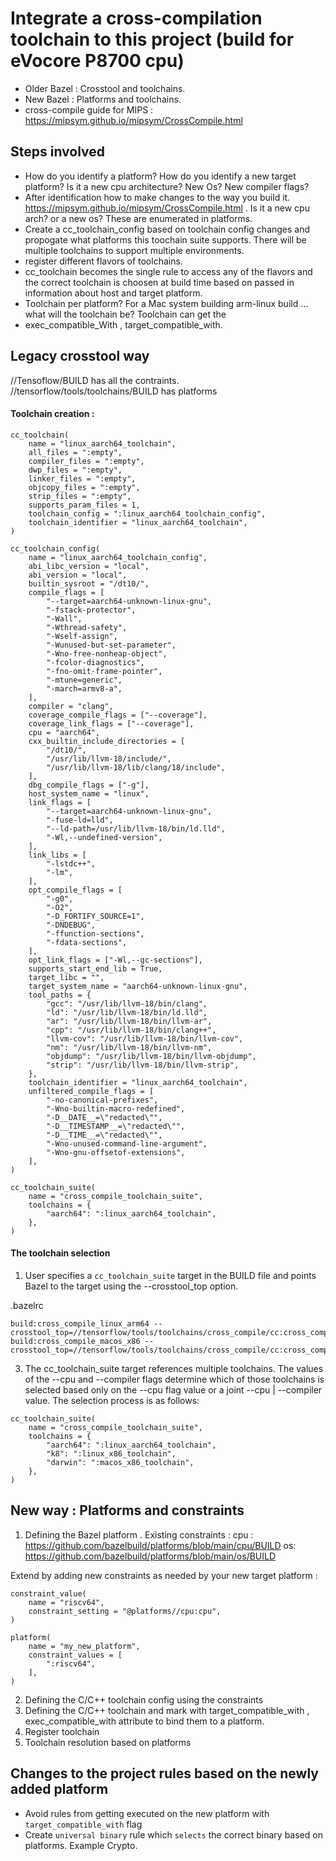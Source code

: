 # Integrate a cross-compilation toolchain to this project (build for eVocore P8700 cpu)

- Older Bazel : Crosstool and toolchains.
- New Bazel : Platforms and toolchains.
- cross-compile guide for MIPS : https://mipsym.github.io/mipsym/CrossCompile.html

## Steps involved 
- How do you identify a platform? How do you identify a new target platform? Is it a new cpu architecture? New Os? New compiler flags?
- After identification how to make changes to the way you build it. https://mipsym.github.io/mipsym/CrossCompile.html . Is it a new cpu arch? or a new os? These are enumerated in platforms. 
- Create a cc_toolchain_config based on toolchain config changes and propogate what platforms this toochain suite supports. There will be multiple toolchains to support multiple environments. 
- register different flavors of toolchains.
- cc_toolchain becomes the single rule to access any of the flavors and the correct toolchain is choosen at build time based on passed in information about host and target platform. 
- Toolchain per platform? For a Mac system building arm-linux build …what will the toolchain be? Toolchain can get the 
- exec_compatible_With , target_compatible_with. 


## Legacy crosstool way 

//Tensoflow/BUILD has all the contraints. 
//tensorflow/tools/toolchains/BUILD has platforms

#### Toolchain creation :
```
cc_toolchain(
    name = "linux_aarch64_toolchain",
    all_files = ":empty",
    compiler_files = ":empty",
    dwp_files = ":empty",
    linker_files = ":empty",
    objcopy_files = ":empty",
    strip_files = ":empty",
    supports_param_files = 1,
    toolchain_config = ":linux_aarch64_toolchain_config",
    toolchain_identifier = "linux_aarch64_toolchain",
)

cc_toolchain_config(
    name = "linux_aarch64_toolchain_config",
    abi_libc_version = "local",
    abi_version = "local",
    builtin_sysroot = "/dt10/",
    compile_flags = [
        "--target=aarch64-unknown-linux-gnu",
        "-fstack-protector",
        "-Wall",
        "-Wthread-safety",
        "-Wself-assign",
        "-Wunused-but-set-parameter",
        "-Wno-free-nonheap-object",
        "-fcolor-diagnostics",
        "-fno-omit-frame-pointer",
        "-mtune=generic",
        "-march=armv8-a",
    ],
    compiler = "clang",
    coverage_compile_flags = ["--coverage"],
    coverage_link_flags = ["--coverage"],
    cpu = "aarch64",
    cxx_builtin_include_directories = [
        "/dt10/",
        "/usr/lib/llvm-18/include/",
        "/usr/lib/llvm-18/lib/clang/18/include",
    ],
    dbg_compile_flags = ["-g"],
    host_system_name = "linux",
    link_flags = [
        "--target=aarch64-unknown-linux-gnu",
        "-fuse-ld=lld",
        "--ld-path=/usr/lib/llvm-18/bin/ld.lld",
        "-Wl,--undefined-version",
    ],
    link_libs = [
        "-lstdc++",
        "-lm",
    ],
    opt_compile_flags = [
        "-g0",
        "-O2",
        "-D_FORTIFY_SOURCE=1",
        "-DNDEBUG",
        "-ffunction-sections",
        "-fdata-sections",
    ],
    opt_link_flags = ["-Wl,--gc-sections"],
    supports_start_end_lib = True,
    target_libc = "",
    target_system_name = "aarch64-unknown-linux-gnu",
    tool_paths = {
        "gcc": "/usr/lib/llvm-18/bin/clang",
        "ld": "/usr/lib/llvm-18/bin/ld.lld",
        "ar": "/usr/lib/llvm-18/bin/llvm-ar",
        "cpp": "/usr/lib/llvm-18/bin/clang++",
        "llvm-cov": "/usr/lib/llvm-18/bin/llvm-cov",
        "nm": "/usr/lib/llvm-18/bin/llvm-nm",
        "objdump": "/usr/lib/llvm-18/bin/llvm-objdump",
        "strip": "/usr/lib/llvm-18/bin/llvm-strip",
    },
    toolchain_identifier = "linux_aarch64_toolchain",
    unfiltered_compile_flags = [
        "-no-canonical-prefixes",
        "-Wno-builtin-macro-redefined",
        "-D__DATE__=\"redacted\"",
        "-D__TIMESTAMP__=\"redacted\"",
        "-D__TIME__=\"redacted\"",
        "-Wno-unused-command-line-argument",
        "-Wno-gnu-offsetof-extensions",
    ],
)

cc_toolchain_suite(
    name = "cross_compile_toolchain_suite",
    toolchains = {
        "aarch64": ":linux_aarch64_toolchain",
    },
)
```
#### The toolchain selection

1) User specifies a `cc_toolchain_suite` target in the BUILD file and points Bazel to the target using the --crosstool_top option.

.bazelrc
```
build:cross_compile_linux_arm64 --crosstool_top=//tensorflow/tools/toolchains/cross_compile/cc:cross_compile_toolchain_suite
build:cross_compile_macos_x86 --crosstool_top=//tensorflow/tools/toolchains/cross_compile/cc:cross_compile_toolchain_suite
```

3) The cc_toolchain_suite target references multiple toolchains. The values of the --cpu and --compiler flags determine which of those toolchains is selected based only on the --cpu flag value or a joint --cpu | --compiler value. The selection process is as follows:
```
cc_toolchain_suite(
    name = "cross_compile_toolchain_suite",
    toolchains = {
        "aarch64": ":linux_aarch64_toolchain",
        "k8": ":linux_x86_toolchain",
        "darwin": ":macos_x86_toolchain",
    },
)
```




## New way : Platforms and constraints

1) Defining the Bazel platform .
Existing constraints : 
 cpu : https://github.com/bazelbuild/platforms/blob/main/cpu/BUILD  os: https://github.com/bazelbuild/platforms/blob/main/os/BUILD

Extend by adding new constraints as needed by your new target platform : 
```
constraint_value(
    name = "riscv64",
    constraint_setting = "@platforms//cpu:cpu",
)

platform(
    name = "my_new_platform",
    constraint_values = [
        ":riscv64",
    ],
)
```

2) Defining the C/C++ toolchain config using the constraints
5) Defining the C/C++ toolchain and mark with target_compatible_with , exec_compatible_with attribute to bind them to a platform.
6) Register toolchain
7) Toolchain resolution based on platforms

## Changes to the project rules based on the newly added platform
- Avoid rules from getting executed on the new platform with `target_compatible_with` flag
- Create `universal binary` rule which `selects` the correct binary based on platforms.  Example Crypto. 
